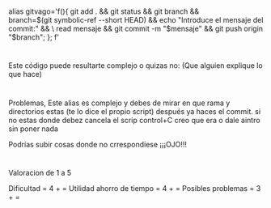 # ##########################
alias gitvago='f(){ git add . &&  git status && git branch && \
  branch=$(git symbolic-ref --short HEAD) && echo "Introduce el mensaje del commit:" && \
  read mensaje && git commit -m "$mensaje" && git push origin "$branch"; }; f'



# #######################

Este código puede resultarte complejo o quizas no:   (Que alguien explique lo que hace)




 # ########################
 
Problemas, Este alias es complejo y debes de mirar en que rama y directorios estas (te lo dice el propio script) después ya haces el commit. si no estas donde debez cancela el scrip   control+C creo que era o dale aintro sin poner nada

Podrías subir cosas donde no crrespondiese ¡¡¡OJO!!!


# #####################
Valoracion de 1 a 5

Dificultad = 4 + =
Utilidad ahorro de tiempo = 4 + =
Posibles problemas = 3 + =
 
   